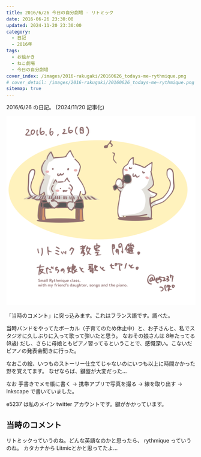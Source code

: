 ```yaml
---
title: 2016/6/26 今日の自分劇場 - リトミック
date: 2016-06-26 23:30:00
updated: 2024-11-20 23:30:00
category:
  - 日記
  - 2016年
tags:
  - お絵かき
  - ねこ劇場
  - 今日の自分劇場
cover_index: /images/2016-rakugaki/20160626_todays-me-rythmique.png
# cover_detail: /images/2016-rakugaki/20160626_todays-me-rythmique.png
sitemap: true
---
```


2016/6/26 の日記。 (2024/11/20 記事化)

![](/images/2016-rakugaki/20160626_todays-me-rythmique.png)


「当時のコメント」に突っ込みます。これはフランス語です。調べた。

当時バンドをやってたボーカル（子育てのため休止中）と、お子さんと、私でスタジオに久しぶりに入って歌って弾いたと思う。
なおその娘さんは 8年たってる(8歳) だし、さらに母娘ともピアノ習ってるということで、感慨深い。こないだピアノの発表会聞きに行った。

なおこの絵、いつものストーリー仕立てじゃないのにいつも以上に時間かかった野を覚えてます。
なぜならば、鍵盤が大変だった…

なお 手書きでメモ帳に書く → 携帯アプリで写真を撮る → 線を取り出す → Inkscape で書いていました。

e5237 は私のメイン twitter アカウントです。鍵がかかっています。


当時のコメント
---
リトミックっていうのね。どんな英語なのかと思ったら、 rythmique っていうのね。
カタカナから Litmicとかと思ってたよ…
